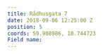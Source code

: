 ```yaml
---
title: Rådhusgata 7
date: 2018-09-06 12:25:00 Z
position: 5
coords: 59.908986, 10.744723
Field name: 
---
```


